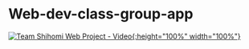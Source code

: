 # Web-dev-class-group-app

[![Team Shihomi Web Project - Video](https://img.youtube.com/vi/vlUYgaB_c6M/0.jpg){:height="100%" width="100%"}](https://www.youtube.com/watch?v=vlUYgaB_c6M)
